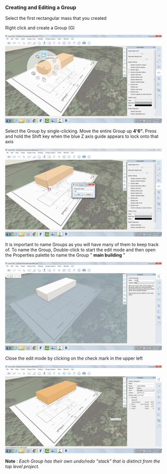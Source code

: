 ### Creating and Editing a Group

Select the first rectangular mass that you created

Right click and create a Group (G)

![](./images/c2f57781-ec11-4fbd-87b0-c5fd33ad8b07.png)

Select the Group by single-clicking. Move the entire Group up **4'6".**
Press and hold the Shift key when the blue Z axis guide appears to lock
onto that axis

![](./images/293f6046-366c-43ca-858b-389f0c260be6.png)

It is important to name Groups as you will have many of them to keep
track of. To name the Group, Double-click to start the edit mode and
then open the Properties palette to name the Group " **main building** "

![](./images/93c9106d-7676-4cd7-b5e2-b00a56c4e30f.png)

Close the edit mode by clicking on the check mark in the upper left

![](./images/8b2036b8-b627-44a2-ada8-b901cdb380d2.png)

**Note** : *Each Group has their own undo/redo "stack" that is distinct
from the top level project.*